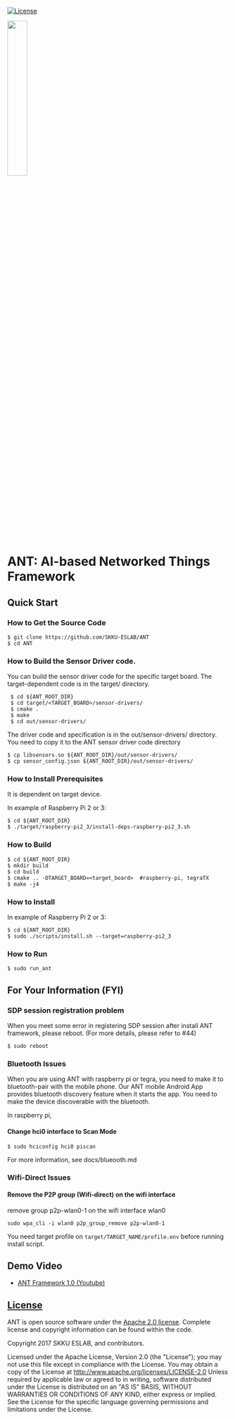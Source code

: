 [![License](https://img.shields.io/badge/licence-Apache%202.0-brightgreen.svg?style=flat)](LICENSE)

<img src="https://raw.githubusercontent.com/SKKU-ESLAB/ANT/master/docs/logo.png" width="30%" />

# ANT: AI-based Networked Things Framework
## Quick Start
### How to Get the Source Code

```
$ git clone https://github.com/SKKU-ESLAB/ANT
$ cd ANT
```

### How to Build the Sensor Driver code.
You can build the sensor driver code for the specific target board.
The target-dependent code is in the target/ directory.
```
 $ cd ${ANT_ROOT_DIR}
 $ cd target/<TARGET_BOARD>/sensor-drivers/
 $ cmake .
 $ make
 $ cd out/sensor-drivers/
```
The driver code and specification is in the out/sensor-drivers/ directory.
You need to copy it to the ANT sensor driver code directory
```
$ cp libsensors.so ${ANT_ROOT_DIR}/out/sensor-drivers/
$ cp sensor_config.json ${ANT_ROOT_DIR}/out/sensor-drivers/

```

### How to Install Prerequisites
It is dependent on target device.

In example of Raspberry Pi 2 or 3:

```
$ cd ${ANT_ROOT_DIR}
$ ./target/raspberry-pi2_3/install-deps-raspberry-pi2_3.sh
```

### How to Build
```
$ cd ${ANT_ROOT_DIR}
$ mkdir build
$ cd build
$ cmake .. -DTARGET_BOARD=<target_board>  #raspberry-pi, tegraTX
$ make -j4
```

### How to Install
In example of Raspberry Pi 2 or 3:

```
$ cd ${ANT_ROOT_DIR}
$ sudo ./scripts/install.sh --target=raspberry-pi2_3
```
### How to Run

```
$ sudo run_ant
```

## For Your Information (FYI)
### SDP session registration problem
When you meet some error in registering SDP session after install ANT framework,
please reboot.
(For more details, please refer to #44)
```
$ sudo reboot
```

### Bluetooth Issues
When you are using ANT with raspberry pi or tegra, you need to make it to bluetooth-pair with the mobile phone.
Our ANT mobile Android App provides bluetooth discovery feature when it starts the app.
You need to make the device discoverable with the bluetooth.

In raspberry pi, 
#### Change hci0 interface to Scan Mode
```
$ sudo hciconfig hci0 piscan
```

For more information, see docs/blueooth.md


### Wifi-Direct Issues
#### Remove the P2P group (Wifi-direct) on the wifi interface
remove group p2p-wlan0-1 on the wifi interface wlan0
```
sudo wpa_cli -i wlan0 p2p_group_remove p2p-wlan0-1
```

You need target profile on ```target/TARGET_NAME/profile.env``` before running install script.

## Demo Video

* [ANT Framework 1.0 (Youtube)](https://www.youtube.com/watch?v=QHFb4IKi8wM&t=34s)

## [License](https://github.com/SKKU-ESLAB/ANT/wiki/License)
ANT is open source software under the [Apache 2.0 license](http://www.apache.org/licenses/LICENSE-2.0). Complete license and copyright information can be found within the code.

Copyright 2017 SKKU ESLAB, and contributors.

Licensed under the Apache License, Version 2.0 (the "License"); you may not use this file except in compliance with the License. You may obtain a copy of the License at http://www.apache.org/licenses/LICENSE-2.0 Unless required by applicable law or agreed to in writing, software distributed under the License is distributed on an "AS IS" BASIS, WITHOUT WARRANTIES OR CONDITIONS OF ANY KIND, either express or implied. See the License for the specific language governing permissions and limitations under the License.
